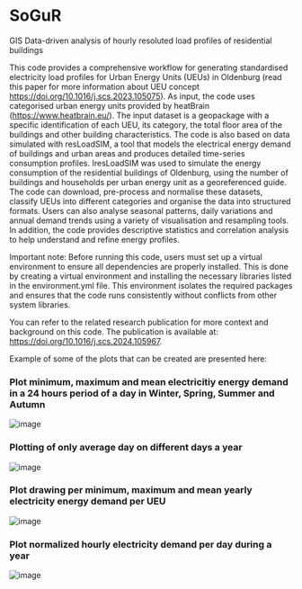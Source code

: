 # SoGuR
GIS Data-driven analysis of hourly resoluted load profiles of residential buildings

This code provides a comprehensive workflow for generating standardised electricity load profiles for Urban Energy Units (UEUs) in Oldenburg (read this paper for more information about UEU concept https://doi.org/10.1016/j.scs.2023.105075). As input, the code uses categorised urban energy units provided by heatBrain (https://www.heatbrain.eu/). The input dataset is a geopackage with a specific identification of each UEU, its category, the total floor area of the buildings and other building characteristics. The code is also based on data simulated with resLoadSIM, a tool that models the electrical energy demand of buildings and urban areas and produces detailed time-series consumption profiles. IresLoadSIM was used to simulate the energy consumption of the residential buildings of Oldenburg, using the number of buildings and households per urban energy unit as a georeferenced guide. The code can download, pre-process and normalise these datasets, classify UEUs into different categories and organise the data into structured formats. Users can also analyse seasonal patterns, daily variations and annual demand trends using a variety of visualisation and resampling tools. In addition, the code provides descriptive statistics and correlation analysis to help understand and refine energy profiles. 

Important note: Before running this code, users must set up a virtual environment to ensure all dependencies are properly installed. This is done by creating a virtual environment and installing the necessary libraries listed in the environment.yml file. This environment isolates the required packages and ensures that the code runs consistently without conflicts from other system libraries.

You can refer to the related research publication for more context and background on this code. The publication is available at: https://doi.org/10.1016/j.scs.2024.105967.

Example of some of the plots that can be created are presented here:

### Plot minimum, maximum and mean electricitiy energy demand in a 24 hours period of a day in Winter, Spring, Summer and Autumn

![image](https://github.com/user-attachments/assets/59487828-b937-4652-a21a-41a4a2173248)

### Plotting of only average day on different days a year
![image](https://github.com/user-attachments/assets/d5ee09c1-864d-4a45-a212-301d3c902412)

### Plot drawing per minimum, maximum and mean yearly electricity energy demand per UEU
![image](https://github.com/user-attachments/assets/8912034e-ac3c-4321-bd91-cb582f5c3c46)

### Plot normalized hourly electricity demand per day during a year
![image](https://github.com/user-attachments/assets/95a5979f-ad57-43b0-bf9c-24df6f4f0c64)
